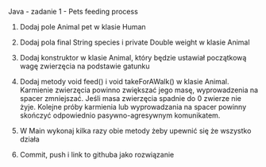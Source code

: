 Java - zadanie 1 - Pets feeding process
1. Dodaj pole Animal pet w klasie Human

2. Dodaj pola final String species i private Double weight w klasie Animal

3. Dodaj konstruktor w klasie Animal, który będzie ustawiał początkową wagę zwierzęcia na podstawie gatunku

4. Dodaj metody void feed() i void takeForAWalk() w klasie Animal. Karmienie zwierzęcia powinno zwiększać jego masę, wyprowadzenia na spacer zmniejszać. Jeśli masa zwierzęcia spadnie do 0 zwierze nie żyje. Kolejne próby karmienia lub wyprowadzania na spacer powinny skończyć odpowiednio pasywno-agresywnym komunikatem.

5. W Main wykonaj kilka razy obie metody żeby upewnić się że wszystko działa

5. Commit, push i link to githuba jako rozwiązanie